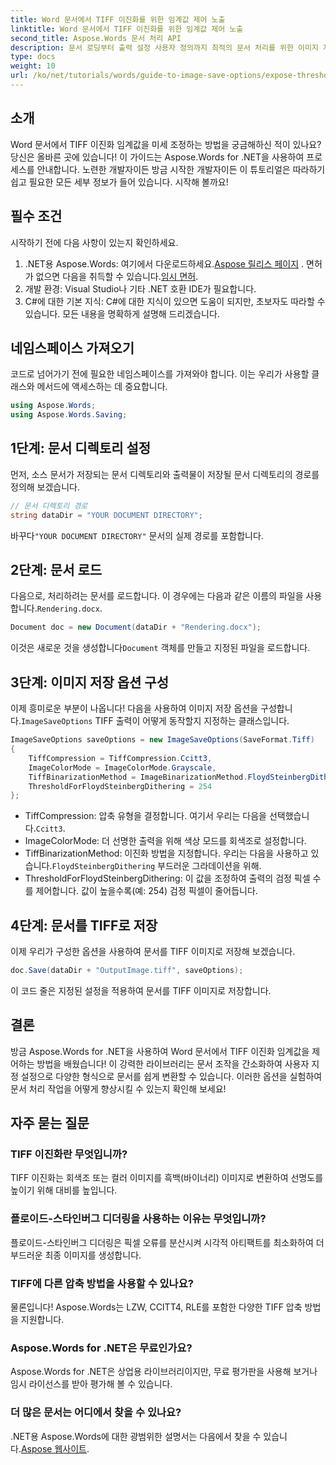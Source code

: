 ```yaml
---
title: Word 문서에서 TIFF 이진화를 위한 임계값 제어 노출
linktitle: Word 문서에서 TIFF 이진화를 위한 임계값 제어 노출
second_title: Aspose.Words 문서 처리 API
description: 문서 로딩부터 출력 설정 사용자 정의까지 최적의 문서 처리를 위한 이미지 저장 옵션을 구성하는 방법을 단계별로 알아보세요. 노련한 개발자와 초보자 모두에게 적합합니다.
type: docs
weight: 10
url: /ko/net/tutorials/words/guide-to-image-save-options/expose-threshold-control-for-tiff-binarization-in-word-document/
---
```

## 소개

Word 문서에서 TIFF 이진화 임계값을 미세 조정하는 방법을 궁금해하신 적이 있나요? 당신은 올바른 곳에 있습니다! 이 가이드는 Aspose.Words for .NET을 사용하여 프로세스를 안내합니다. 노련한 개발자이든 방금 시작한 개발자이든 이 튜토리얼은 따라하기 쉽고 필요한 모든 세부 정보가 들어 있습니다. 시작해 볼까요!

## 필수 조건

시작하기 전에 다음 사항이 있는지 확인하세요.

1.  .NET용 Aspose.Words: 여기에서 다운로드하세요.[Aspose 릴리스 페이지](https://releases.aspose.com/words/net/) . 면허가 없으면 다음을 취득할 수 있습니다.[임시 면허](https://purchase.aspose.com/temporary-license/).
2. 개발 환경: Visual Studio나 기타 .NET 호환 IDE가 필요합니다.
3. C#에 대한 기본 지식: C#에 대한 지식이 있으면 도움이 되지만, 초보자도 따라할 수 있습니다. 모든 내용을 명확하게 설명해 드리겠습니다.

## 네임스페이스 가져오기

코드로 넘어가기 전에 필요한 네임스페이스를 가져와야 합니다. 이는 우리가 사용할 클래스와 메서드에 액세스하는 데 중요합니다.

```csharp
using Aspose.Words;
using Aspose.Words.Saving;
```

## 1단계: 문서 디렉토리 설정

먼저, 소스 문서가 저장되는 문서 디렉토리와 출력물이 저장될 문서 디렉토리의 경로를 정의해 보겠습니다.

```csharp
// 문서 디렉토리 경로
string dataDir = "YOUR DOCUMENT DIRECTORY";
```

 바꾸다`"YOUR DOCUMENT DIRECTORY"` 문서의 실제 경로를 포함합니다.

## 2단계: 문서 로드

 다음으로, 처리하려는 문서를 로드합니다. 이 경우에는 다음과 같은 이름의 파일을 사용합니다.`Rendering.docx`.

```csharp
Document doc = new Document(dataDir + "Rendering.docx");
```

 이것은 새로운 것을 생성합니다`Document` 객체를 만들고 지정된 파일을 로드합니다.

## 3단계: 이미지 저장 옵션 구성

 이제 흥미로운 부분이 나옵니다! 다음을 사용하여 이미지 저장 옵션을 구성합니다.`ImageSaveOptions` TIFF 출력이 어떻게 동작할지 지정하는 클래스입니다.

```csharp
ImageSaveOptions saveOptions = new ImageSaveOptions(SaveFormat.Tiff)
{
    TiffCompression = TiffCompression.Ccitt3,
    ImageColorMode = ImageColorMode.Grayscale,
    TiffBinarizationMethod = ImageBinarizationMethod.FloydSteinbergDithering,
    ThresholdForFloydSteinbergDithering = 254
};
```

-  TiffCompression: 압축 유형을 결정합니다. 여기서 우리는 다음을 선택했습니다.`Ccitt3`.
- ImageColorMode: 더 선명한 출력을 위해 색상 모드를 회색조로 설정합니다.
-  TiffBinarizationMethod: 이진화 방법을 지정합니다. 우리는 다음을 사용하고 있습니다.`FloydSteinbergDithering` 부드러운 그라데이션을 위해.
- ThresholdForFloydSteinbergDithering: 이 값을 조정하여 출력의 검정 픽셀 수를 제어합니다. 값이 높을수록(예: 254) 검정 픽셀이 줄어듭니다.

## 4단계: 문서를 TIFF로 저장

이제 우리가 구성한 옵션을 사용하여 문서를 TIFF 이미지로 저장해 보겠습니다.

```csharp
doc.Save(dataDir + "OutputImage.tiff", saveOptions);
```

이 코드 줄은 지정된 설정을 적용하여 문서를 TIFF 이미지로 저장합니다.

## 결론

방금 Aspose.Words for .NET을 사용하여 Word 문서에서 TIFF 이진화 임계값을 제어하는 방법을 배웠습니다! 이 강력한 라이브러리는 문서 조작을 간소화하여 사용자 지정 설정으로 다양한 형식으로 문서를 쉽게 변환할 수 있습니다. 이러한 옵션을 실험하여 문서 처리 작업을 어떻게 향상시킬 수 있는지 확인해 보세요!

## 자주 묻는 질문

### TIFF 이진화란 무엇입니까?  
TIFF 이진화는 회색조 또는 컬러 이미지를 흑백(바이너리) 이미지로 변환하여 선명도를 높이기 위해 대비를 높입니다.

### 플로이드-스타인버그 디더링을 사용하는 이유는 무엇입니까?  
플로이드-스타인버그 디더링은 픽셀 오류를 분산시켜 시각적 아티팩트를 최소화하여 더 부드러운 최종 이미지를 생성합니다.

### TIFF에 다른 압축 방법을 사용할 수 있나요?  
물론입니다! Aspose.Words는 LZW, CCITT4, RLE를 포함한 다양한 TIFF 압축 방법을 지원합니다.

### Aspose.Words for .NET은 무료인가요?  
Aspose.Words for .NET은 상업용 라이브러리이지만, 무료 평가판을 사용해 보거나 임시 라이선스를 받아 평가해 볼 수 있습니다.

### 더 많은 문서는 어디에서 찾을 수 있나요?  
 .NET용 Aspose.Words에 대한 광범위한 설명서는 다음에서 찾을 수 있습니다.[Aspose 웹사이트](https://reference.aspose.com/words/net/).